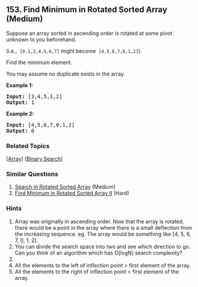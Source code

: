 <!--|This file generated by command(leetcode description); DO NOT EDIT.    |-->
<!--+----------------------------------------------------------------------+-->
<!--|@author    Openset <openset.wang@gmail.com>                           |-->
<!--|@link      https://github.com/openset                                 |-->
<!--|@home      https://github.com/openset/leetcode                        |-->
<!--+----------------------------------------------------------------------+-->

## 153. Find Minimum in Rotated Sorted Array (Medium)

<p>Suppose an array sorted in ascending order is rotated at some pivot unknown to you beforehand.</p>

<p>(i.e., &nbsp;<code>[0,1,2,4,5,6,7]</code>&nbsp;might become &nbsp;<code>[4,5,6,7,0,1,2]</code>).</p>

<p>Find the minimum element.</p>

<p>You may assume no duplicate exists in the array.</p>

<p><strong>Example 1:</strong></p>

<pre>
<strong>Input:</strong> [3,4,5,1,2] 
<strong>Output:</strong> 1
</pre>

<p><strong>Example 2:</strong></p>

<pre>
<strong>Input:</strong> [4,5,6,7,0,1,2]
<strong>Output:</strong> 0
</pre>


### Related Topics
[[Array](https://github.com/openset/leetcode/tree/master/tag/array/README.md)]
[[Binary Search](https://github.com/openset/leetcode/tree/master/tag/binary-search/README.md)]

### Similar Questions
  1. [Search in Rotated Sorted Array](https://github.com/openset/leetcode/tree/master/problems/search-in-rotated-sorted-array) (Medium)
  1. [Find Minimum in Rotated Sorted Array II](https://github.com/openset/leetcode/tree/master/problems/find-minimum-in-rotated-sorted-array-ii) (Hard)

### Hints
  1. Array was originally in ascending order. Now that the array is rotated, there would be a point in the array where there is a small deflection from the increasing sequence. eg. The array would be something like [4, 5, 6, 7, 0, 1, 2].
  1. You can divide the search space into two and see which direction to go.
Can you think of an algorithm which has O(logN) search complexity?
  1. <ol>
<li>All the elements to the left of inflection point > first element of the array.</li>
<li>All the elements to the right of inflection point < first element of the array.</li>
<ol>
